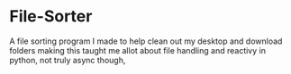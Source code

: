 # File-Sorter

A file sorting program I made to help clean out my desktop and download folders
making this taught me allot about file handling and reactivy in python,
not truly async though,
